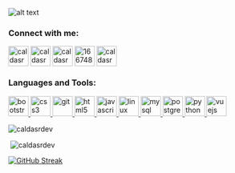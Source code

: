 ![alt text](https://github.com/caldasrdev/caldasrdev/blob/main/BIO.jpg?raw=true)

<h3 align="left">Connect with me:</h3>
<p align="left">
<a href="https://dev.to/caldasrdev" target="blank"><img align="center" src="https://cdn.jsdelivr.net/npm/simple-icons@3.0.1/icons/dev-dot-to.svg" alt="caldasrdev" height="40" width="40" /></a>
<a href="https://twitter.com/caldasrdev" target="blank"><img align="center" src="https://cdn-icons-png.flaticon.com/512/733/733635.png" alt="caldasrdev" height="40" width="40" /></a>
<a href="https://linkedin.com/in/caldasrdev" target="blank"><img align="center" src="https://cdn-icons-png.flaticon.com/512/1384/1384030.png" alt="caldasrdev" height="40" width="40" /></a>
<a href="https://stackoverflow.com/users/16674871" target="blank"><img align="center" src="https://cdn-icons-png.flaticon.com/512/2111/2111690.png" alt="16674871" height="40" width="40" /></a>
<a href="https://instagram.com/caldasrdev" target="blank"><img align="center" src="https://cdn-icons-png.flaticon.com/512/87/87390.png" alt="caldasrdev" height="40" width="40" /></a>
</p>

<h3 align="left">Languages and Tools:</h3>
<p align="left"> <a href="https://getbootstrap.com" target="_blank"> <img src="https://cdn-icons-png.flaticon.com/512/1348/1348026.png" alt="bootstrap" width="40" height="40"/> </a> <a href="https://www.w3schools.com/css/" target="_blank"> <img src="https://cdn-icons-png.flaticon.com/512/732/732007.png" alt="css3" width="40" height="40"/> </a> <a href="https://git-scm.com/" target="_blank"> <img src="https://cdn-icons-png.flaticon.com/512/1240/1240970.png" alt="git" width="40" height="40"/> </a> <a href="https://www.w3.org/html/" target="_blank"> <img src="https://cdn-icons-png.flaticon.com/512/38/38497.png" alt="html5" width="40" height="40"/> </a> <a href="https://developer.mozilla.org/en-US/docs/Web/JavaScript" target="_blank"> <img src="https://cdn-icons-png.flaticon.com/512/136/136448.png" alt="javascript" width="40" height="40"/> </a> <a href="https://www.linux.org/" target="_blank"> <img src="https://cdn-icons-png.flaticon.com/512/25/25719.png" alt="linux" width="40" height="40"/> </a> <a href="https://www.mysql.com/" target="_blank"> <img src="https://cdn-icons-png.flaticon.com/512/274/274439.png" alt="mysql" width="40" height="40"/> </a> <a href="https://www.postgresql.org" target="_blank"> <img src="https://wiki.postgresql.org/images/thumb/6/61/PostgreSQL_Logo.1_Color_Black.png/578px-PostgreSQL_Logo.1_Color_Black.png" alt="postgresql" width="40" height="40"/> </a> <a href="https://www.python.org" target="_blank"> <img src="https://cdn-icons-png.flaticon.com/512/2/2181.png" alt="python" width="40" height="40"/> </a> <a href="https://vuejs.org/" target="_blank"> <img src="https://iconape.com/wp-content/png_logo_vector/cib-vue-js.png" alt="vuejs" width="40" height="40"/> </a> </p>

<p><img align="center" src="https://github-readme-stats.vercel.app/api/top-langs?username=caldasrdev&show_icons=true&theme=highcontrast&hide_border=true&locale=en&layout=compact" alt="caldasrdev" /></p>

<p>&nbsp;<img align="center" src="https://github-readme-stats.vercel.app/api?username=caldasrdev&show_icons=true&theme=highcontrast&hide_border=true&locale=en" alt="caldasrdev" /></p>

[![GitHub Streak](http://github-readme-streak-stats.herokuapp.com?user=caldasrdev&theme=highcontrast&hide_border=true)](https://git.io/streak-stats)
